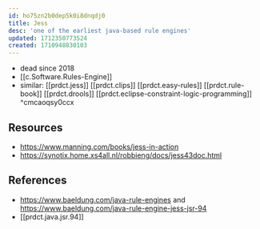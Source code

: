 ```yaml
---
id: ho75zn2b0dep5k0i8dnqdj0
title: Jess
desc: 'one of the earliest java-based rule engines'
updated: 1712350773524
created: 1710948830103
---
```


- dead since 2018
- [[c.Software.Rules-Engine]]
- similar: [[prdct.jess]] [[prdct.clips]] [[prdct.easy-rules]] [[prdct.rule-book]] [[prdct.drools]] [[prdct.eclipse-constraint-logic-programming]] ^cmcaoqsy0ccx

## Resources

- https://www.manning.com/books/jess-in-action 
- https://synotix.home.xs4all.nl/robbieng/docs/jess43doc.html

## References

- https://www.baeldung.com/java-rule-engines and https://www.baeldung.com/java-rule-engine-jess-jsr-94
- [[prdct.java.jsr.94]]